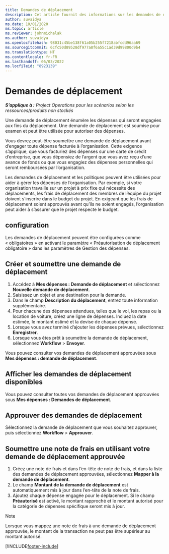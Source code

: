 ```yaml
---
title: Demandes de déplacement
description: Cet article fournit des informations sur les demandes de déplacement.
author: suvaidya
ms.date: 10/01/2020
ms.topic: article
ms.reviewer: johnmichalak
ms.author: suvaidya
ms.openlocfilehash: 98031c45be138f61a05b255f7218abfcdd96aa69
ms.sourcegitcommit: 6cfc50d89528df977a8f6a55c1ad39d99800d9b4
ms.translationtype: HT
ms.contentlocale: fr-FR
ms.lasthandoff: 06/03/2022
ms.locfileid: "8923139"
---
```

# <a name="travel-requisitions"></a>Demandes de déplacement

_**S’applique à :** Project Operations pour les scénarios selon les ressources/produits non stockés_

Une demande de déplacement énumère les dépenses qui seront engagées aux fins du déplacement. Une demande de déplacement est soumise pour examen et peut être utilisée pour autoriser des dépenses.

Vous devrez peut-être soumettre une demande de déplacement avant d’engager toute dépense facturée à l’organisation. Cette exigence s’applique, que vous facturiez des dépenses sur une carte de crédit d’entreprise, que vous dépensiez de l’argent que vous avez reçu d’une avance de fonds ou que vous engagiez des dépenses personnelles qui seront remboursées par l’organisation.

Les demandes de déplacement et les politiques peuvent être utilisées pour aider à gérer les dépenses de l’organisation. Par exemple, si votre organisation travaille sur un projet à prix fixe qui nécessite des déplacements, les frais de déplacement des membres de l’équipe du projet doivent s’inscrire dans le budget du projet. En exigeant que les frais de déplacement soient approuvés avant qu’ils ne soient engagés, l’organisation peut aider à s’assurer que le projet respecte le budget.

## <a name="configuration"></a>configuration 

Les demandes de déplacement peuvent être configurées comme « obligatoires » en activant le paramètre « Préautorisation de déplacement obligatoire » dans les paramètres de Gestion des dépenses. 

## <a name="create-and-submit-a-travel-requisition"></a>Créer et soumettre une demande de déplacement

1. Accédez à **Mes dépenses : Demande de déplacement** et sélectionnez **Nouvelle demande de déplacement**.
2. Saisissez un objet et une destination pour la demande.
3. Dans le champ **Description du déplacement**, entrez toute information supplémentaire. 
4. Pour chacune des dépenses attendues, telles que le vol, les repas ou la location de voiture, créez une ligne de dépenses. Incluez la date estimée, le montant estimé et la devise de chaque dépense. 
5. Lorsque vous avez terminé d’ajouter les dépenses prévues, sélectionnez **Enregistrer**.
6. Lorsque vous êtes prêt à soumettre la demande de déplacement, sélectionnez **Workflow** > **Envoyer**.

Vous pouvez consulter vos demandes de déplacement approuvées sous **Mes dépenses : demande de déplacement**. 

## <a name="view-available-travel-requisitions"></a>Afficher les demandes de déplacement disponibles

Vous pouvez consulter toutes vos demandes de déplacement approuvées sous **Mes dépenses : Demandes de déplacement**.

## <a name="approve-travel-requisitions"></a>Approuver des demandes de déplacement

Sélectionnez la demande de déplacement que vous souhaitez approuver, puis sélectionnez **Workflow** > **Approuver**.  

## <a name="submit-an-expense-report-using-your-approved-travel-requisition"></a>Soumettre une note de frais en utilisant votre demande de déplacement approuvée

1. Créez une note de frais et dans l’en-tête de note de frais, et dans la liste des demandes de déplacement approuvées, sélectionnez **Mapper à la demande de déplacement**.
2. Le champ **Montant de la demande de déplacement** est automatiquement mis à jour dans l’en-tête de la note de frais.
3. Ajoutez chaque dépense engagée pour le déplacement. Si le champ **Préautorisé** est activé, le montant rapproché et le montant autorisé pour la catégorie de dépenses spécifique seront mis à jour.

> [!NOTE]
> Lorsque vous mappez une note de frais à une demande de déplacement approuvée, le montant de la transaction ne peut pas être supérieur au montant autorisé. 


[!INCLUDE[footer-include](../includes/footer-banner.md)]